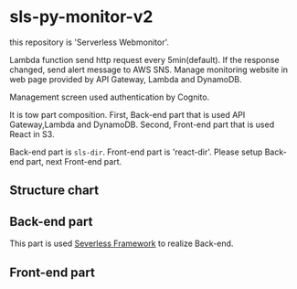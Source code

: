# sls-py-monitor-v2
this repository is 'Serverless Webmonitor'.

Lambda function send http request every 5min(default). If the response changed, send alert message to AWS SNS. Manage monitoring website in web page provided by API Gateway, Lambda and DynamoDB.

Management screen used authentication by Cognito.

It is tow part composition. First, Back-end part that is used API Gateway,Lambda and DynamoDB. Second, Front-end part that is used React in S3.

Back-end part is `sls-dir`. Front-end part is 'react-dir'. Please setup Back-end part, next Front-end part. 


## Structure chart


## Back-end part
This part is used [Severless Framework](https://serverless.com/) to realize Back-end.
## Front-end part

